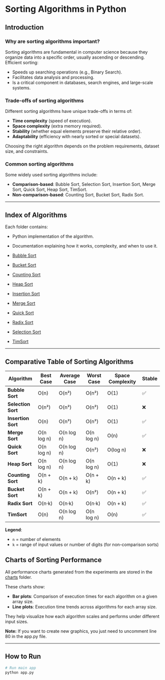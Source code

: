 # Sorting Algorithms in Python

## Introduction

### Why are sorting algorithms important?
Sorting algorithms are fundamental in computer science because they organize data into a specific order, usually ascending or descending. Efficient sorting:  
- Speeds up searching operations (e.g., Binary Search).  
- Facilitates data analysis and processing.  
- Is a critical component in databases, search engines, and large-scale systems.  

### Trade-offs of sorting algorithms
Different sorting algorithms have unique trade-offs in terms of:  
- **Time complexity** (speed of execution).  
- **Space complexity** (extra memory required).  
- **Stability** (whether equal elements preserve their relative order).  
- **Adaptability** (efficiency with nearly sorted or special datasets).  

Choosing the right algorithm depends on the problem requirements, dataset size, and constraints.  

### Common sorting algorithms
Some widely used sorting algorithms include:  
- **Comparison-based**: Bubble Sort, Selection Sort, Insertion Sort, Merge Sort, Quick Sort, Heap Sort, TimSort.  
- **Non-comparison-based**: Counting Sort, Bucket Sort, Radix Sort.  

---

## Index of Algorithms

Each folder contains:  
- Python implementation of the algorithm.  
- Documentation explaining how it works, complexity, and when to use it.  

- [Bubble Sort](./algorithms/bubble_sort)  
- [Bucket Sort](./algorithms/bucket_sort)  
- [Counting Sort](./algorithms/counting_sort)  
- [Heap Sort](./algorithms/heap_sort)  
- [Insertion Sort](./algorithms/insertion_sort)  
- [Merge Sort](./algorithms/merge_sort)  
- [Quick Sort](./algorithms/quick_sort)  
- [Radix Sort](./algorithms/radix_sort)  
- [Selection Sort](./algorithms/selection_sort)  
- [TimSort](./algorithms/tim_sort)  

---

## Comparative Table of Sorting Algorithms

| Algorithm       | Best Case     | Average Case   | Worst Case    | Space Complexity | Stable |
|-----------------|--------------|---------------|---------------|------------------|--------|
| **Bubble Sort** | O(n)         | O(n²)         | O(n²)         | O(1)             | ✅     |
| **Selection Sort** | O(n²)     | O(n²)         | O(n²)         | O(1)             | ❌     |
| **Insertion Sort** | O(n)      | O(n²)         | O(n²)         | O(1)             | ✅     |
| **Merge Sort**  | O(n log n)   | O(n log n)    | O(n log n)    | O(n)             | ✅     |
| **Quick Sort**  | O(n log n)   | O(n log n)    | O(n²)         | O(log n)         | ❌     |
| **Heap Sort**   | O(n log n)   | O(n log n)    | O(n log n)    | O(1)             | ❌     |
| **Counting Sort** | O(n + k)   | O(n + k)      | O(n + k)      | O(n + k)         | ✅     |
| **Bucket Sort** | O(n + k)     | O(n + k)      | O(n²)         | O(n + k)         | ✅     |
| **Radix Sort**  | O(n·k)       | O(n·k)        | O(n·k)        | O(n + k)         | ✅     |
| **TimSort**     | O(n)         | O(n log n)    | O(n log n)    | O(n)             | ✅     |

**Legend**:  
- `n` = number of elements  
- `k` = range of input values or number of digits (for non-comparison sorts)  

## Charts of Sorting Performance

All performance charts generated from the experiments are stored in the [charts](./charts) folder.  

These charts show:  
- **Bar plots**: Comparison of execution times for each algorithm on a given array size.  
- **Line plots**: Execution time trends across algorithms for each array size.  

They help visualize how each algorithm scales and performs under different input sizes.  

**Note:** If you want to create new graphics, you just need to uncomment line 80 in the app.py file.

---

## How to Run
```bash
# Run main app
python app.py
